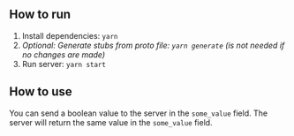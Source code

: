 ## How to run
1. Install dependencies: `yarn`
2. *Optional: Generate stubs from proto file: `yarn generate` (is not needed if no changes are made)*
3. Run server: `yarn start`

## How to use
You can send a boolean value to the server in the `some_value` field. The server will return the same value in the `some_value` field. 